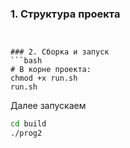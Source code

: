 
### 1. Структура проекта
```


### 2. Сборка и запуск
```bash
# В корне проекта:
chmod +x run.sh
run.sh
```
Далее запускаем
```bash
cd build
./prog2
```
